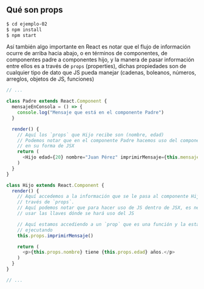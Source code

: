 ## Qué son props

```sh
$ cd ejemplo-02
$ npm install
$ npm start
```

Así también algo importante en React es notar que el flujo de información ocurre
de arriba hacia abajo, o en términos de componentes, de componentes padre a
componentes hijo, y la manera de pasar información entre ellos es a través de
`props` (properties), dichas propiedades son de cualquier tipo de dato que JS
pueda manejar (cadenas, boleanos, números, arreglos, objetos de JS, funciones)

```js
// ...

class Padre extends React.Component {
  mensajeEnConsola = () => {
    console.log("Mensaje que está en el componente Padre")
  }

  render() {
    // Aquí los `props` que Hijo recibe son (nombre, edad)
    // Podemos notar que en el componente Padre hacemos uso del componente Hijo
    // en su forma de JSX
    return (
      <Hijo edad={20} nombre="Juan Pérez" imprimirMensaje={this.mensajeEnConsola} />
    )
  }
}

class Hijo extends React.Component {
  render() {
    // Aquí accedemos a la información que se le pasa al componente Hijo a
    // través de `props`.
    // Aquí podemos notar que para hacer uso de JS dentro de JSX, es necesario
    // usar las llaves dónde se hará uso del JS

    // Aquí estamos accediendo a un `prop` que es una función y la estamos
    // ejecutando
    this.props.imprimirMensaje()

    return (
      <p>{this.props.nombre} tiene {this.props.edad} años.</p>
    )
  }
}

// ...
```
